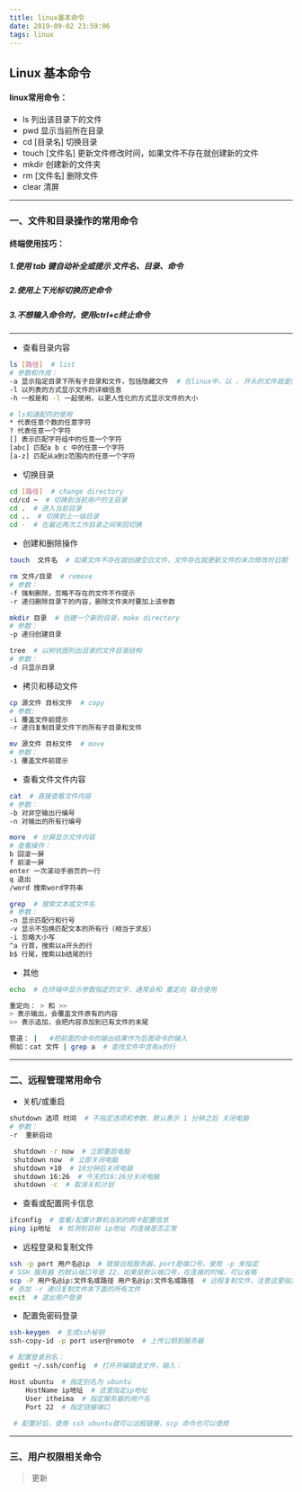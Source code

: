 ```yaml
---
title: linux基本命令
date: 2019-09-02 23:59:06
tags: linux
---
```


## Linux 基本命令

#### linux常用命令：

- ls 列出该目录下的文件
- pwd 显示当前所在目录
- cd [目录名] 切换目录
- touch [文件名] 更新文件修改时间，如果文件不存在就创建新的文件
- mkdir 创建新的文件夹
- rm [文件名] 删除文件
- clear 清屏

---

### 一、文件和目录操作的常用命令

#### 终端使用技巧：

##### 1.使用 tab 键自动补全或提示 文件名、目录、命令

##### 2.使用上下光标切换历史命令

##### 3.不想输入命令时，使用ctrl+c终止命令

---

* 查看目录内容

```bash
ls [路径]  # list
# 参数和作用：
-a 显示指定目录下所有子目录和文件，包括隐藏文件  # 在linux中，以 . 开头的文件就是隐藏文件
-l 以列表的方式显示文件的详细信息
-h 一般是和 -l 一起使用，以更人性化的方式显示文件的大小 

# ls和通配符的使用
* 代表任意个数的任意字符
? 代表任意一个字符
[] 表示匹配字符组中的任意一个字符
[abc] 匹配a b c 中的任意一个字符
[a-z] 匹配从a到z范围内的任意一个字符
```

* 切换目录

```bash
cd [路径]  # change directory
cd/cd ~  # 切换到当前用户的主目录
cd .  # 进入当前目录
cd ..  # 切换到上一级目录
cd -  # 在最近两次工作目录之间来回切换
```

* 创建和删除操作

```bash
touch  文件名  # 如果文件不存在就创建空白文件，文件存在就更新文件的末次修改时日期

rm 文件/目录  # remove
# 参数：
-f 强制删除，忽略不存在的文件不作提示
-r 递归删除目录下的内容，删除文件夹时要加上该参数

mkdir 目录  # 创建一个新的目录，make directory
# 参数：
-p 递归创建目录

tree  # 以树状图列出目录的文件目录结构
# 参数：
-d 只显示目录
```

* 拷贝和移动文件

```bash
cp 源文件 目标文件  # copy
# 参数:
-i 覆盖文件前提示
-r 递归复制目录文件下的所有子目录和文件

mv 源文件 目标文件  # move
# 参数：
-i 覆盖文件前提示
```

* 查看文件文件内容

```bash
cat  # 直接查看文件内容
# 参数：
-b 对非空输出行编号
-n 对输出的所有行编号

more  # 分屏显示文件内容
# 查看操作：
b 回滚一屏
f 前滚一屏
enter 一次滚动手册页的一行
q 退出
/word 搜索word字符串

grep  # 搜索文本或文件名
# 参数：
-n 显示匹配行和行号
-v 显示不包换匹配文本的所有行（相当于求反）
-i 忽略大小写
^a 行首，搜索以a开头的行
b$ 行尾，搜索以b结尾的行
```

* 其他

```bash
echo  # 在终端中显示参数指定的文字，通常会和 重定向 联合使用

重定向： > 和 >>
> 表示输出，会覆盖文件原有的内容
>> 表示追加，会把内容添加到已有文件的末尾

管道： |   #把前面的命令的输出结果作为后面命令的输入
例如：cat 文件 | grep a  # 查找文件中含有a的行
```

---

### 二、远程管理常用命令

- 关机/或重启

```bash
shutdown 选项 时间  # 不指定选项和参数，默认表示 1 分钟之后 关闭电脑
# 参数：
-r	重新启动

 shutdown -r now  # 立即重启电脑
 shutdown now  # 立即关闭电脑
 shutdown +10  # 10分钟后关闭电脑
 shutdown 16:26  # 今天的16:26分关闭电脑
 shutdown -c  # 取消关机计划
```

- 查看或配置网卡信息

```bash
ifconfig  # 查看/配置计算机当前的网卡配置信息
ping ip地址  # 检测到目标 ip地址 的连接是否正常
```

- 远程登录和复制文件

```bash
ssh -p port 用户名@ip  # 链接远程服务器，port是端口号，使用 -p 来指定
# SSH 服务器 的默认端口号是 22，如果是默认端口号，在连接的时候，可以省略
scp -P 用户名@ip:文件名或路径 用户名@ip:文件名或路径  # 远程复制文件，注意这里指定端口号时使用 -P 来指定
# 添加 -r 递归复制文件夹下面的所有文件
exit  # 退出用户登录
```

- 配置免密码登录

```bash
ssh-keygen  # 生成ssh秘钥
ssh-copy-id -p port user@remote  # 上传公钥到服务器

# 配置登录别名：
gedit ~/.ssh/config  # 打开并编辑该文件，输入：

Host ubuntu  # 指定别名为 ubuntu
    HostName ip地址  # 这里指定ip地址
    User itheima  # 指定服务器的用户名
    Port 22  # 指定链接端口
 
 # 配置好后，使用 ssh ubuntu就可以远程链接，scp 命令也可以使用
```

---

### 三、用户权限相关命令

> 更新

